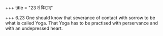+++
title = "23 तं विद्याद्"

+++
6.23 One should know that severance of contact with sorrow to be what is
called Yoga. That Yoga has to be practised with perservance and with an
undepressed heart.
